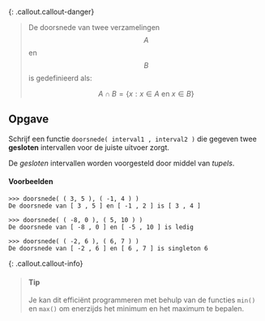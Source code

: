 {: .callout.callout-danger}
> De doorsnede van twee verzamelingen $$A$$ en $$B$$ is gedefinieerd als:
>
> $$A \cap B = \{ x: x\in A \text{ en } x \in B \}$$

## Opgave
Schrijf een functie `doorsnede( interval1 , interval2 )` die gegeven twee **gesloten** intervallen voor de juiste uitvoer zorgt.

De *gesloten* intervallen worden voorgesteld door middel van *tupels*.


#### Voorbeelden
```
>>> doorsnede( ( 3, 5 ), ( -1, 4 ) )
De doorsnede van [ 3 , 5 ] en [ -1 , 2 ] is [ 3 , 4 ]
```
```
>>> doorsnede( ( -8, 0 ), ( 5, 10 ) )
De doorsnede van [ -8 , 0 ] en [ -5 , 10 ] is ledig
```
```
>>> doorsnede( ( -2, 6 ), ( 6, 7 ) )
De doorsnede van [ -2 , 6 ] en [ 6 , 7 ] is singleton 6
```

{: .callout.callout-info}
> #### Tip
> Je kan dit efficiënt programmeren met behulp van de functies `min()` en `max()` om enerzijds het minimum en het maximum te bepalen.
